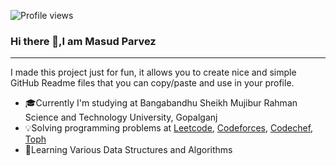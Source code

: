 ![Profile views](https://gpvc.arturio.dev/MasudParvez35)  
### Hi there 👋,I am Masud Parvez
<hr>

I made this project just for fun, it allows you to create nice and simple GitHub Readme files that you can copy/paste and use in your profile.


- 🎓Currently I'm studying at Bangabandhu Sheikh Mujibur Rahman Science and Technology University, Gopalganj
- 💡Solving programming problems at <a href = "https://leetcode.com/Masud_Parvez/">Leetcode<a/>, 
  <a href = "https://codeforces.com/profile/Masud-Parvez">Codeforces<a/>, 
    <a href ="https://www.codechef.com/users/parvezcse">Codechef</a>,
    <a href = "https://toph.co/u/masud_parvezpp">Toph</a>
- 📖Learning Various Data Structures and Algorithms
   <br><br>

